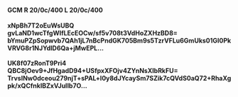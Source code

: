 #### GCM R 20/0c/400 L 20/0c/400
**xNpBh7T2oEuWsUBQ**<br/>**gvLaND1wcTfgWIfLEcEOCw/sf5v708t3VdHoZXHzBD8=**<br/>**bYmuPZpSopwvb7QAh1jL7nBcPndGK705Bm9s5TzrVFLu6GmUks01GI0PkVRVG8r1NJYdlD6Qa+jMwEPL...**<br/><br/>
**UK8f07zRonT9Pri4**<br/>**QBC8jOev9+JfHgadD94+USfpxXFOjv4ZYnNsXlbRkFU=**<br/>**TrvsINw0dceou279njT+sPAL+l0y8dJYcaySm7SZik7cQVdS0aQ72+RhaXgpk/xQCfnklBZxVJulIb7O...**